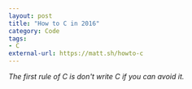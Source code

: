 ```yaml
---
layout: post
title: "How to C in 2016"
category: Code
tags:
- C
external-url: https://matt.sh/howto-c
---
```

*The first rule of C is don't write C if you can avoid it.*
